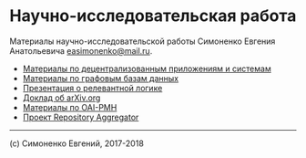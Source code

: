 # Научно-исследовательская работа

Материалы научно-исследовательской работы Симоненко Евгения Анатольевича
<easimonenko@mail.ru>.

- [Материалы по децентрализованным приложениям и системам](./decentralized-applications-and-systems)
- [Материалы по графовым базам данных](./graph-databases)
- [Презентация о релевантной логике](./relevance-logic-presentation)
- [Доклад об arXiv.org](./arxiv.org-presentation)
- [Материалы по OAI-PMH](./oai-pmh-materials)
- [Проект Repository Aggregator](./repository-aggregator)

---

(c) Симоненко Евгений, 2017-2018
